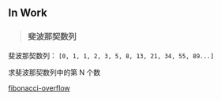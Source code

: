## In Work

> ### 斐波那契数列

斐波那契数列： `[0, 1, 1, 2, 3, 5, 8, 13, 21, 34, 55, 89...]`

求斐波那契数列中的第 N 个数

[fibonacci-overflow](algorithm/in-work/fibonacci-overflow.md)